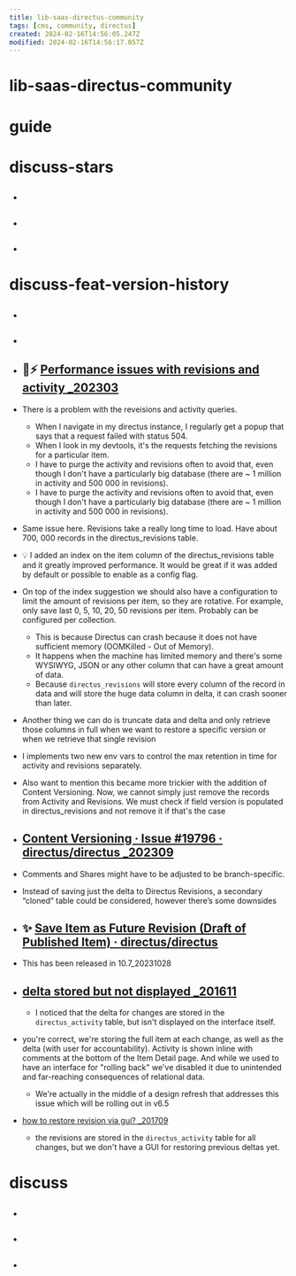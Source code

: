 ```yaml
---
title: lib-saas-directus-community
tags: [cms, community, directus]
created: 2024-02-16T14:56:05.247Z
modified: 2024-02-16T14:56:17.057Z
---
```


# lib-saas-directus-community

# guide

# discuss-stars
- ## 

- ## 

- ## 
# discuss-feat-version-history
- ## 

- ## 

- ## 🐛⚡️ [Performance issues with revisions and activity _202303](https://github.com/directus/directus/issues/17894)
- There is a problem with the reveisions and activity queries.
  - When I navigate in my directus instance, I regularly get a popup that says that a request failed with status 504.
  - When I look in my devtools, it's the requests fetching the revisions for a particular item.
  - I have to purge the activity and revisions often to avoid that, even though I don't have a particularly big database (there are ~ 1 million in activity and 500 000 in revisions).
  - I have to purge the activity and revisions often to avoid that, even though I don't have a particularly big database (there are ~ 1 million in activity and 500 000 in revisions).

- Same issue here. Revisions take a really long time to load. Have about 700, 000 records in the directus_revisions table.

- 💡 I added an index on the item column of the directus_revisions table and it greatly improved performance. It would be great if it was added by default or possible to enable as a config flag.

- On top of the index suggestion we should also have a configuration to limit the amount of revisions per item, so they are rotative. For example, only save last 0, 5, 10, 20, 50 revisions per item. Probably can be configured per collection.
  - This is because Directus can crash because it does not have sufficient memory (OOMKilled - Out of Memory). 
  - It happens when the machine has limited memory and there's some WYSIWYG, JSON or any other column that can have a great amount of data. 
  - Because `directus_revisions` will store every column of the record in data and will store the huge data column in delta, it can crash sooner than later.
- Another thing we can do is truncate data and delta and only retrieve those columns in full when we want to restore a specific version or when we retrieve that single revision 

- I implements two new env vars to control the max retention in time for activity and revisions separately.

- Also want to mention this became more trickier with the addition of Content Versioning. Now, we cannot simply just remove the records from Activity and Revisions. We must check if field version is populated in directus_revisions and not remove it if that's the case

- ## [Content Versioning · Issue #19796 · directus/directus _202309](https://github.com/directus/directus/issues/19796)
- Comments and Shares might have to be adjusted to be branch-specific.

- Instead of saving just the delta to Directus Revisions, a secondary “cloned” table could be considered, however there’s some downsides

- ## ✨ [Save Item as Future Revision (Draft of Published Item) · directus/directus](https://github.com/directus/directus/discussions/2975)
- This has been released in 10.7_20231028

- ## [delta stored but not displayed _201611](https://github.com/directus/directus/issues/1301)
  - I noticed that the delta for changes are stored in the `directus_activity` table, but isn't displayed on the interface itself. 

- you're correct, we're storing the full item at each change, as well as the delta (with user for accountability). Activity is shown inline with comments at the bottom of the Item Detail page. And while we used to have an interface for "rolling back" we've disabled it due to unintended and far-reaching consequences of relational data.
  - We're actually in the middle of a design refresh that addresses this issue which will be rolling out in v6.5

- [how to restore revision via gui? _201709](https://github.com/directus/directus/issues/1809)
  - the revisions are stored in the `directus_activity` table for all changes, but we don't have a GUI for restoring previous deltas yet. 
# discuss
- ## 

- ## 

- ## 
